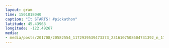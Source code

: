 ```yaml
---
layout: gram
time: 1501818040
caption: "It STARTS! #pickathon"
latitude: 45.43963
longitude: -122.49267
media:
- media/posts/201708/20582554_1172939539473373_2316107508604731392_n_17869800055143399.jpg
---
```

